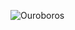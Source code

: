 ![Ouroboros](http://upload.wikimedia.org/wikipedia/commons/thumb/c/c8/Ouroboros-simple.svg/600px-Ouroboros-simple.svg.png)
